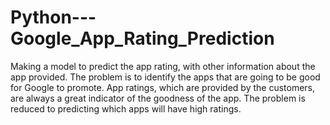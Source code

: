 # Python---Google_App_Rating_Prediction
Making a model to predict the app rating, with other information about the app provided.
The problem is to identify the apps that are going to be good for Google to promote.
App ratings, which are provided by the customers, are always a great indicator of the goodness of the app. 
The problem is reduced to predicting which apps will have high ratings.
